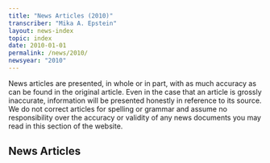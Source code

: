 ```yaml
---
title: "News Articles (2010)"
transcriber: "Mika A. Epstein"
layout: news-index
topic: index
date: 2010-01-01
permalink: /news/2010/
newsyear: "2010"
---
```


News articles are presented, in whole or in part, with as much accuracy as can be found in the original article.  Even in the case that an article is grossly inaccurate, information will be presented honestly in reference to its source. We do not correct articles for spelling or grammar and assume no responsibility over the accuracy or validity of any news documents you may read in this section of the website.

## News Articles
